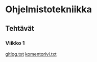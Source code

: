 # Ohjelmistotekniikka
## Tehtävät
### Viikko 1
[gitlog.txt](https://github.com/Jlukka/ot2023-harjoitustyo/blob/master/laskarit/viikko1/gitlog.txt)
[komentorivi.txt](https://github.com/Jlukka/ot2023-harjoitustyo/blob/master/laskarit/viikko1/komentorivi.txt)






